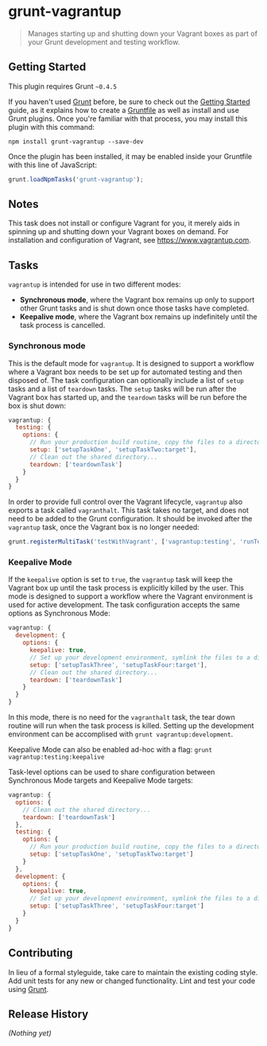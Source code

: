 # grunt-vagrantup

> Manages starting up and shutting down your Vagrant boxes as part of your Grunt development and testing workflow.

## Getting Started
This plugin requires Grunt `~0.4.5`

If you haven't used [Grunt](http://gruntjs.com/) before, be sure to check out the [Getting Started](http://gruntjs.com/getting-started) guide, as it explains how to create a [Gruntfile](http://gruntjs.com/sample-gruntfile) as well as install and use Grunt plugins. Once you're familiar with that process, you may install this plugin with this command:

```shell
npm install grunt-vagrantup --save-dev
```

Once the plugin has been installed, it may be enabled inside your Gruntfile with this line of JavaScript:

```js
grunt.loadNpmTasks('grunt-vagrantup');
```

## Notes
This task does not install or configure Vagrant for you, it merely aids in spinning up and shutting down your Vagrant boxes on demand.  For installation and configuration of Vagrant, see https://www.vagrantup.com.

## Tasks

`vagrantup` is intended for use in two different modes:
* **Synchronous mode**, where the Vagrant box remains up only to support other Grunt tasks and is shut down once those tasks have completed.
* **Keepalive mode**, where the Vagrant box remains up indefinitely until the task process is cancelled.

### Synchronous mode
This is the default mode for `vagrantup`.  It is designed to support a workflow where a Vagrant box needs to be set up for automated testing and then disposed of.  The task configuration can optionally include a list of `setup` tasks and a list of `teardown` tasks.  The `setup` tasks will be run after the Vagrant box has started up, and the `teardown` tasks will be run before the box is shut down:

```js
vagrantup: {
  testing: {
    options: {
      // Run your production build routine, copy the files to a directory shared with Vagrant...
      setup: ['setupTaskOne', 'setupTaskTwo:target'],
      // Clean out the shared directory...
      teardown: ['teardownTask']
    }
  }
}
```

In order to provide full control over the Vagrant lifecycle, `vagrantup` also exports a task called `vagranthalt`.  This task takes no target, and does not need to be added to the Grunt configuration.  It should be invoked after the `vagrantup` task, once the Vagrant box is no longer needed:

```js
grunt.registerMultiTask('testWithVagrant', ['vagrantup:testing', 'runTests', 'vagranthalt']);
```

### Keepalive Mode

If the `keepalive` option is set to `true`, the `vagrantup` task will keep the Vagrant box up until the task process is explicitly killed by the user.  This mode is designed to support a workflow where the Vagrant environment is used for active development.  The task configuration accepts the same options as Synchronous Mode:

```js
vagrantup: {
  development: {
    options: {
      keepalive: true,
      // Set up your development environment, symlink the files to a directory shared with Vagrant...
      setup: ['setupTaskThree', 'setupTaskFour:target'],
      // Clean out the shared directory...
      teardown: ['teardownTask']
    }
  }
}
```

In this mode, there is no need for the `vagranthalt` task, the tear down routine will run when the task process is killed.  Setting up the development environment can be accomplised with `grunt vagrantup:development`.

Keepalive Mode can also be enabled ad-hoc with a flag: `grunt vagrantup:testing:keepalive`

Task-level options can be used to share configuration between Synchronous Mode targets and Keepalive Mode targets:

```js
vagrantup: {
  options: {
    // Clean out the shared directory...
    teardown: ['teardownTask']
  },
  testing: {
    options: {
      // Run your production build routine, copy the files to a directory shared with Vagrant...
      setup: ['setupTaskOne', 'setupTaskTwo:target']
    }
  },
  development: {
    options: {
      keepalive: true,
      // Set up your development environment, symlink the files to a directory shared with Vagrant...
      setup: ['setupTaskThree', 'setupTaskFour:target']
    }
  }
}
```

## Contributing
In lieu of a formal styleguide, take care to maintain the existing coding style. Add unit tests for any new or changed functionality. Lint and test your code using [Grunt](http://gruntjs.com/).

## Release History
_(Nothing yet)_
